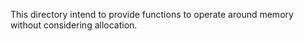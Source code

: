 This directory intend to provide functions to operate around memory without considering allocation.

